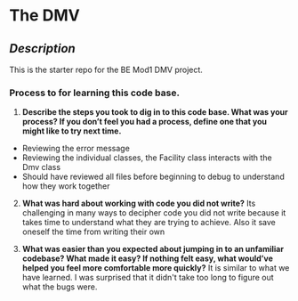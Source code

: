 # The DMV

## *Description*
This is the starter repo for the BE Mod1 DMV project.
### Process to for learning this code base.
1. **Describe the steps you took to dig in to this code base. What was your process? If you don’t feel you had a process, define one that you might like to try next time.**
* Reviewing the error message
* Reviewing the individual classes, the Facility class interacts with the Dmv class
* Should have reviewed all files before beginning to debug to understand how they work together

2. **What was hard about working with code you did not write?**
Its challenging in many ways to decipher code you did not write because it takes time to understand what they are trying to achieve.  Also it save oneself the time from writing their own

3. **What was easier than you expected about jumping in to an unfamiliar codebase? What made it easy? If nothing felt easy, what would’ve helped you feel more comfortable more quickly?**
It is similar to  what we have learned.  I was surprised that it didn't take too long to figure out what the bugs were.